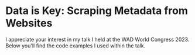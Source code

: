 # Data is Key: Scraping Metadata from Websites
I appreciate your interest in my talk I held at the WAD World Congress 2023. Below you'll find the code examples 
I used within the talk.
